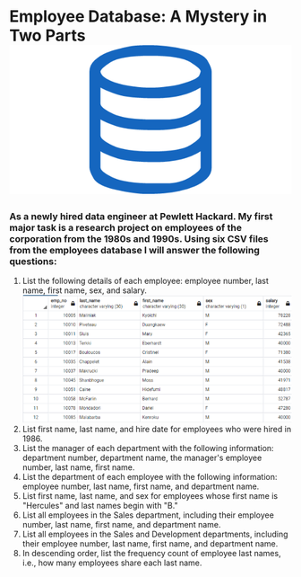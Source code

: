 

# Employee Database: A Mystery in Two Parts  ![](Images/sql.png)


### As a newly hired data engineer at Pewlett Hackard. My first major task is a research project on employees of the corporation from the 1980s and 1990s. Using six CSV files from the employees database I will answer the following questions: 

   1. List the following details of each employee: employee number, last name, first name, sex, and salary.  ![](Images/Question_1.PNG)
   2. List first name, last name, and hire date for employees who were hired in 1986.
   3. List the manager of each department with the following information: department number, department name, the manager's employee number, last name, first name.
   4. List the department of each employee with the following information: employee number, last name, first name, and department name.
   5. List first name, last name, and sex for employees whose first name is "Hercules" and last names begin with "B."
   6. List all employees in the Sales department, including their employee number, last name, first name, and department name.
   7. List all employees in the Sales and Development departments, including their employee number, last name, first name, and department name.
   8. In descending order, list the frequency count of employee last names, i.e., how many employees share each last name.
